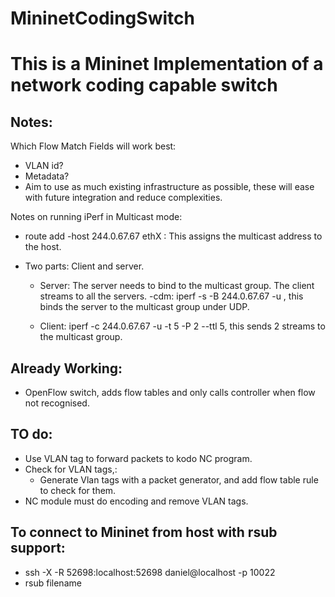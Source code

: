 # MininetCodingSwitch

# This is a Mininet Implementation of a network coding capable switch

## Notes:

Which Flow Match Fields will work best:
  * VLAN id?
  * Metadata?
  * Aim to use as much existing infrastructure as possible, these will ease with future integration and reduce complexities. 

Notes on running iPerf in Multicast mode:

* route add -host 244.0.67.67 ethX : This assigns the multicast address to the host. 

* Two parts: Client and server.
	* Server: The server needs to bind to the multicast group. The client streams to all the servers.
		-cdm: iperf -s -B 244.0.67.67 -u , this binds the server to the multicast group under UDP.

	* Client: iperf -c 244.0.67.67 -u -t 5 -P 2 --ttl 5, this sends 2 streams to the multicast group.


## Already Working:

* OpenFlow switch, adds flow tables and only calls controller when flow not recognised. 

## TO do:

* Use VLAN tag to forward packets to kodo NC program.
* Check for VLAN tags,:
	* Generate Vlan tags with a packet generator, and add flow table rule to check for them.
* NC module must do encoding and remove VLAN tags.

## To connect to Mininet from host with rsub support:

* ssh -X -R 52698:localhost:52698 daniel@localhost -p 10022
* rsub filename